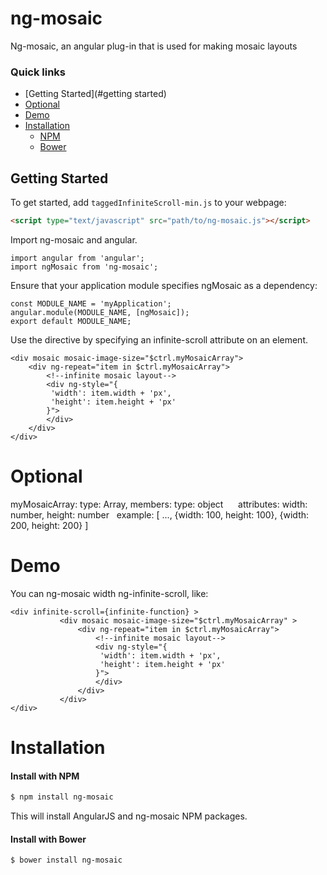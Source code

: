 # ng-mosaic
Ng-mosaic, an angular plug-in that is used for making mosaic layouts

### Quick links
- [Getting Started](#getting started)
- [Optional](#optional)
- [Demo](#demo)
- [Installation](#installation)
    - [NPM](#install-with-npm)
    - [Bower](#install-with-bower)
    
## Getting Started

To get started, add `taggedInfiniteScroll-min.js` to your webpage:
```html
<script type="text/javascript" src="path/to/ng-mosaic.js"></script>
```

Import ng-mosaic and angular.
```
import angular from 'angular';
import ngMosaic from 'ng-mosaic';
```

Ensure that your application module specifies ngMosaic as a dependency:
```
const MODULE_NAME = 'myApplication';
angular.module(MODULE_NAME, [ngMosaic]);
export default MODULE_NAME;
```

Use the directive by specifying an infinite-scroll attribute on an element.
```
<div mosaic mosaic-image-size="$ctrl.myMosaicArray">
    <div ng-repeat="item in $ctrl.myMosaicArray">
        <!--infinite mosaic layout-->
        <div ng-style="{
         'width': item.width + 'px',
         'height': item.height + 'px'
        }">
        </div>
    </div>
</div>
```
# Optional

myMosaicArray: type: Array, 
      members: type: object
      attributes:
              width: number,
              height: number
    example: [ ..., {width: 100, height: 100}, {width: 200, height: 200} ]
    
# Demo

 You can ng-mosaic width ng-infinite-scroll, like:
 
 ```
 <div infinite-scroll={infinite-function} >
            <div mosaic mosaic-image-size="$ctrl.myMosaicArray" >
                <div ng-repeat="item in $ctrl.myMosaicArray">
                    <!--infinite mosaic layout-->
                    <div ng-style="{
                     'width': item.width + 'px',
                     'height': item.height + 'px'
                    }">
                    </div>
                </div>
            </div>
 </div>
 ```
 
# Installation
#### Install with NPM

```sh
$ npm install ng-mosaic
```

This will install AngularJS and ng-mosaic NPM packages.

#### Install with Bower
```sh
$ bower install ng-mosaic
```
